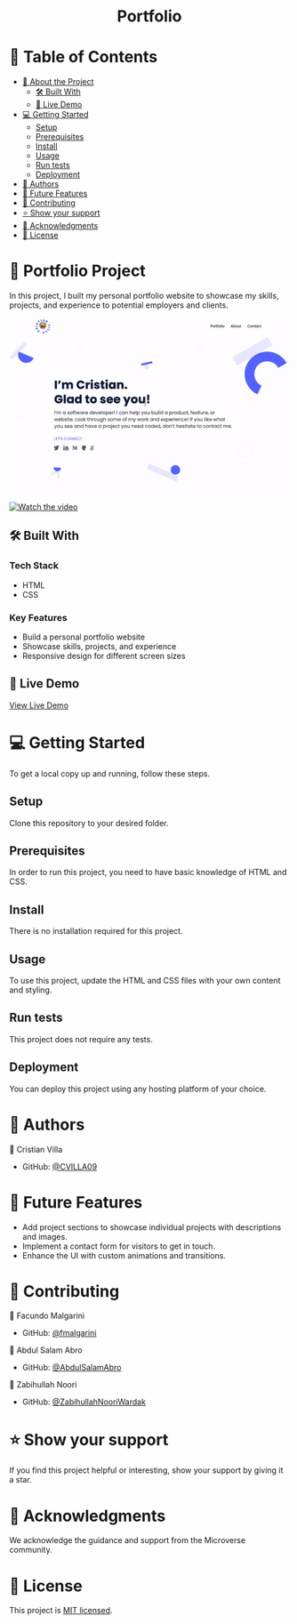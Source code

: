 <div align="center">
  <h1><b>Portfolio</b></h1>
</div>

# 📗 Table of Contents

- [📖 About the Project](#about-project)
  - [🛠 Built With](#built-with)
  - [🚀 Live Demo](#live-demo)
- [💻 Getting Started](#getting-started)
  - [Setup](#setup)
  - [Prerequisites](#prerequisites)
  - [Install](#install)
  - [Usage](#usage)
  - [Run tests](#run-tests)
  - [Deployment](#deployment)
- [👥 Authors](#authors)
- [🔭 Future Features](#future-features)
- [🤝 Contributing](#contributing)
- [⭐️ Show your support](#show-your-support)
- [🙏 Acknowledgments](#acknowledgements)
- [📝 License](#license)

# 📖 Portfolio Project <a name="about-project"></a>

In this project, I built my personal portfolio website to showcase my skills, projects, and experience to potential employers and clients.

![Screenshot of the project](/assets/portfolio.gif)

[![Watch the video](https://cdn.loom.com/sessions/thumbnails/c9ceef86333c493fb0c8f006360c6429-with-play.gif)](https://www.loom.com/share/c9ceef86333c493fb0c8f006360c6429)

## 🛠 Built With <a name="built-with"></a>

### Tech Stack

- HTML
- CSS

### Key Features

- Build a personal portfolio website
- Showcase skills, projects, and experience
- Responsive design for different screen sizes

## 🚀 Live Demo <a name="live-demo"></a>

[View Live Demo](https://cvilla09.github.io/Portfolio/)

# 💻 Getting Started <a name="getting-started"></a>

To get a local copy up and running, follow these steps.

## Setup

Clone this repository to your desired folder.

## Prerequisites

In order to run this project, you need to have basic knowledge of HTML and CSS.

## Install

There is no installation required for this project.

## Usage

To use this project, update the HTML and CSS files with your own content and styling.

## Run tests

This project does not require any tests.

## Deployment

You can deploy this project using any hosting platform of your choice.

# 👥 Authors <a name="authors"></a>

👤 Cristian Villa

- GitHub: [@CVILLA09](https://github.com/CVILLA09)


# 🔭 Future Features <a name="future-features"></a>

- Add project sections to showcase individual projects with descriptions and images.
- Implement a contact form for visitors to get in touch.
- Enhance the UI with custom animations and transitions.

# 🤝 Contributing <a name="contributing"></a>

👤 Facundo Malgarini

- GitHub: [@fmalgarini](https://github.com/fmalgarini)

 👤 Abdul Salam Abro

- GitHub: [@AbdulSalamAbro](https://github.com/AbdulSalamAbro)

👤 Zabihullah Noori 

- GitHub: [@ZabihullahNooriWardak](https://github.com/ZabihullahNooriWardak) 

# ⭐️ Show your support <a name="show-your-support"></a>

If you find this project helpful or interesting, show your support by giving it a star.

# 🙏 Acknowledgments <a name="acknowledgements"></a>

We acknowledge the guidance and support from the Microverse community.

# 📝 License <a name="license"></a>

This project is [MIT licensed](LICENSE.md).
